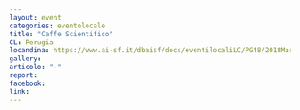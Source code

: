 ```yaml
---
layout: event
categories: eventolocale
title: "Caffe Scientifico"
CL: Perugia
locandina: https://www.ai-sf.it/dbaisf/docs/eventilocaliLC/PG48/2018Marzo12.jpg
gallery:
articolo: "-"
report:
facebook: 
link: 
---
```

